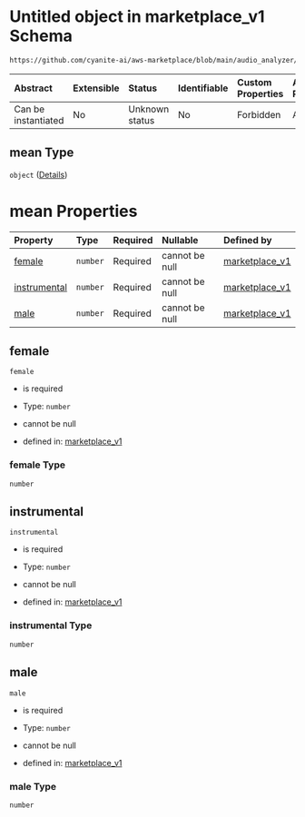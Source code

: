 # Untitled object in marketplace\_v1 Schema

```txt
https://github.com/cyanite-ai/aws-marketplace/blob/main/audio_analyzer/schemes/marketplace_v1/schema/marketplace_v1.schema.json#/properties/analysis/properties/voice_v8/properties/mean
```



| Abstract            | Extensible | Status         | Identifiable | Custom Properties | Additional Properties | Access Restrictions | Defined In                                                                                   |
| :------------------ | :--------- | :------------- | :----------- | :---------------- | :-------------------- | :------------------ | :------------------------------------------------------------------------------------------- |
| Can be instantiated | No         | Unknown status | No           | Forbidden         | Allowed               | none                | [marketplace\_v1.schema.json\*](../schema/marketplace_v1.schema.json "open original schema") |

## mean Type

`object` ([Details](marketplace_v1-properties-analysis-properties-voice_v8-properties-mean.md))

# mean Properties

| Property                      | Type     | Required | Nullable       | Defined by                                                                                                                                                                                                                                                                                                                              |
| :---------------------------- | :------- | :------- | :------------- | :-------------------------------------------------------------------------------------------------------------------------------------------------------------------------------------------------------------------------------------------------------------------------------------------------------------------------------------- |
| [female](#female)             | `number` | Required | cannot be null | [marketplace\_v1](marketplace_v1-properties-analysis-properties-voice_v8-properties-mean-properties-female.md "https://github.com/cyanite-ai/aws-marketplace/blob/main/audio_analyzer/schemes/marketplace_v1/schema/marketplace_v1.schema.json#/properties/analysis/properties/voice_v8/properties/mean/properties/female")             |
| [instrumental](#instrumental) | `number` | Required | cannot be null | [marketplace\_v1](marketplace_v1-properties-analysis-properties-voice_v8-properties-mean-properties-instrumental.md "https://github.com/cyanite-ai/aws-marketplace/blob/main/audio_analyzer/schemes/marketplace_v1/schema/marketplace_v1.schema.json#/properties/analysis/properties/voice_v8/properties/mean/properties/instrumental") |
| [male](#male)                 | `number` | Required | cannot be null | [marketplace\_v1](marketplace_v1-properties-analysis-properties-voice_v8-properties-mean-properties-male.md "https://github.com/cyanite-ai/aws-marketplace/blob/main/audio_analyzer/schemes/marketplace_v1/schema/marketplace_v1.schema.json#/properties/analysis/properties/voice_v8/properties/mean/properties/male")                 |

## female



`female`

*   is required

*   Type: `number`

*   cannot be null

*   defined in: [marketplace\_v1](marketplace_v1-properties-analysis-properties-voice_v8-properties-mean-properties-female.md "https://github.com/cyanite-ai/aws-marketplace/blob/main/audio_analyzer/schemes/marketplace_v1/schema/marketplace_v1.schema.json#/properties/analysis/properties/voice_v8/properties/mean/properties/female")

### female Type

`number`

## instrumental



`instrumental`

*   is required

*   Type: `number`

*   cannot be null

*   defined in: [marketplace\_v1](marketplace_v1-properties-analysis-properties-voice_v8-properties-mean-properties-instrumental.md "https://github.com/cyanite-ai/aws-marketplace/blob/main/audio_analyzer/schemes/marketplace_v1/schema/marketplace_v1.schema.json#/properties/analysis/properties/voice_v8/properties/mean/properties/instrumental")

### instrumental Type

`number`

## male



`male`

*   is required

*   Type: `number`

*   cannot be null

*   defined in: [marketplace\_v1](marketplace_v1-properties-analysis-properties-voice_v8-properties-mean-properties-male.md "https://github.com/cyanite-ai/aws-marketplace/blob/main/audio_analyzer/schemes/marketplace_v1/schema/marketplace_v1.schema.json#/properties/analysis/properties/voice_v8/properties/mean/properties/male")

### male Type

`number`
